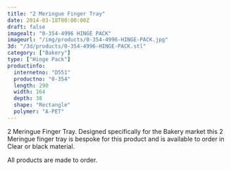 ```yaml
---
title: "2 Meringue Finger Tray"
date: 2014-03-18T00:00:00Z
draft: false
imagealt: "0-354-4996 HINGE PACK"
imageurl: "/img/products/0-354-4996-HINGE-PACK.jpg"
3d: "/3d/products/0-354-4996-HINGE-PACK.stl"
category: ["Bakery"]
type: ["Hinge Pack"]
productinfo:
  internetno: "D551"
  productno: "0-354"
  length: 290
  width: 164
  depth: 38
  shape: "Rectangle"
  polymer: "A-PET"
---
```

2 Meringue Finger Tray. Designed specifically for the Bakery market this 2 Meringue finger tray is bespoke for this product and is available to order in Clear or black material.

All products are made to order.